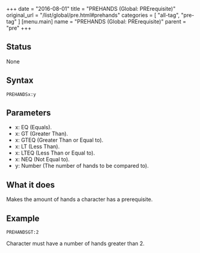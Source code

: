 +++
date = "2016-08-01"
title = "PREHANDS (Global: PRErequisite)"
original_url = "/list/global/pre.html#prehands"
categories = [ "all-tag", "pre-tag" ]
[menu.main]
    name = "PREHANDS (Global: PRErequisite)"
    parent = "pre"
+++

## Status

None

## Syntax

`PREHANDSx:y`

## Parameters

-   x: EQ (Equals).
-   x: GT (Greater Than).
-   x: GTEQ (Greater Than or Equal to).
-   x: LT (Less Than).
-   x: LTEQ (Less Than or Equal to).
-   x: NEQ (Not Equal to).
-   y: Number (The number of hands to be compared to).



What it does
------------

Makes the amount of hands a character has a prerequisite.

Example
-------

`PREHANDSGT:2`

Character must have a number of hands greater than 2.

